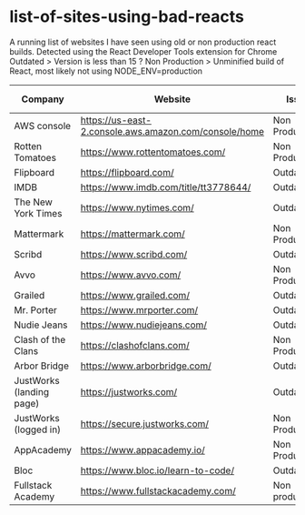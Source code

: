 # list-of-sites-using-bad-reacts
A running list of websites I have seen using old or non production react builds. Detected using the React Developer Tools extension for Chrome
Outdated > Version is less than 15 ?
Non Production > Unminified build of React, most likely not using NODE_ENV=production

| Company | Website | Issue | Date Checked |
|---|---|---|---|
| AWS console | https://us-east-2.console.aws.amazon.com/console/home | Non Production | 6/19/2018 |
| Rotten Tomatoes | https://www.rottentomatoes.com/ | Non Production | 6/19/2018 |
| Flipboard | https://flipboard.com/ | Outdated | 6/19/2018 |
| IMDB | https://www.imdb.com/title/tt3778644/ | Outdated | 6/19/2018 |
| The New York Times | https://www.nytimes.com/ | Outdated | 6/19/2018 |
| Mattermark |https://mattermark.com/ | Non Productrion | 6/6/2018 |
| Scribd | https://www.scribd.com/ | Outdated | 6/6/2018 |
| Avvo | https://www.avvo.com/ | Non Production | 6/6/2018 |
| Grailed | https://www.grailed.com/ | Outdated | 6/7/2018 |
| Mr. Porter | https://www.mrporter.com/ | Outdated | 6/7/2018 |
| Nudie Jeans | https://www.nudiejeans.com/ | Outdated | 6/7/2018 |
| Clash of the Clans | https://clashofclans.com/ | Non Production | 6/19/2018 |
| Arbor Bridge | https://www.arborbridge.com/ | Outdated | 6/19/2018 |
| JustWorks (landing page) | https://justworks.com/ | Outdated | 6/19/2018 |
| JustWorks (logged in) | https://secure.justworks.com/ | Non Production | 6/19/2018 |
| AppAcademy | https://www.appacademy.io/ | Non Production | 6/20/2018 |
| Bloc | https://www.bloc.io/learn-to-code/ | Outdated | 6/20/2018 |
| Fullstack Academy | https://www.fullstackacademy.com/ | Non production | 6/20/2018 |
